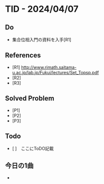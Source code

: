 # TID - 2024/04/07
<!--
## Learnings
- 
- 
-->


## Do
- 集合位相入門の資料を入手[R1]


<!--
## Reflections & Insights
- 
- 
-->

<!--
## Plans for Tomorrow
- 
- 
-->

## References
- [R1] http://www.rimath.saitama-u.ac.jp/lab.jp/Fukui/lectures/Set_Topsp.pdf
- [R2] 
- [R3] 

## Solved Problem
- [P1] 
- [P2] 
- [P3] 


## Todo
- [ ]　ここにToDO記載

## 今日の1曲
- 
